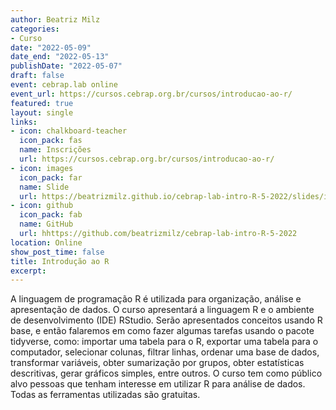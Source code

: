 ```yaml
---
author: Beatriz Milz
categories:
- Curso
date: "2022-05-09"
date_end: "2022-05-13"
publishDate: "2022-05-07"
draft: false
event: cebrap.lab online
event_url: https://cursos.cebrap.org.br/cursos/introducao-ao-r/
featured: true
layout: single
links:
- icon: chalkboard-teacher
  icon_pack: fas
  name: Inscrições
  url: https://cursos.cebrap.org.br/cursos/introducao-ao-r/
- icon: images
  icon_pack: far
  name: Slide
  url: https://beatrizmilz.github.io/cebrap-lab-intro-R-5-2022/slides/introducao-ao-curso.html
- icon: github
  icon_pack: fab
  name: GitHub
  url: hhttps://github.com/beatrizmilz/cebrap-lab-intro-R-5-2022
location: Online
show_post_time: false
title: Introdução ao R
excerpt: 
---
```


A linguagem de programação R é utilizada para organização, análise e apresentação de dados. O curso apresentará a linguagem R e o ambiente de desenvolvimento (IDE) RStudio. Serão apresentados conceitos usando R base, e então falaremos em como fazer algumas tarefas usando o pacote tidyverse, como: importar uma tabela para o R, exportar uma tabela para o computador, selecionar colunas, filtrar linhas, ordenar uma base de dados, transformar variáveis, obter sumarização por grupos, obter estatísticas descritivas, gerar gráficos simples, entre outros. O curso tem como público alvo pessoas que tenham interesse em utilizar R para análise de dados. Todas as ferramentas utilizadas são gratuitas.


